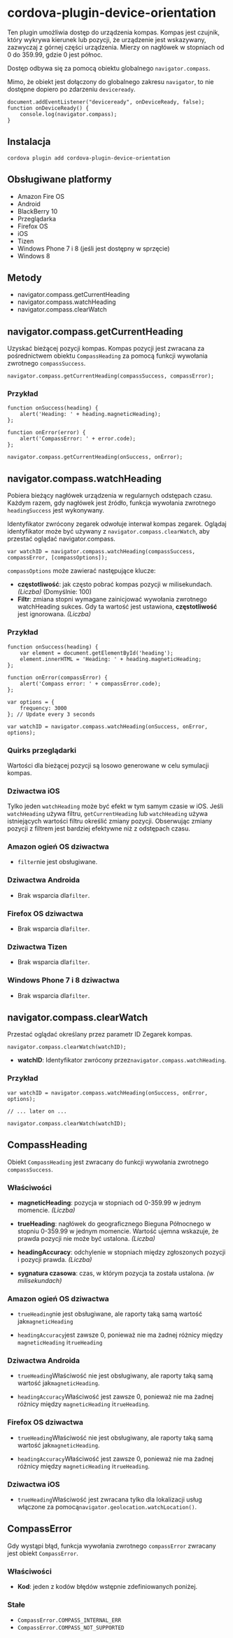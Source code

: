 <!---
    Licensed to the Apache Software Foundation (ASF) under one
    or more contributor license agreements.  See the NOTICE file
    distributed with this work for additional information
    regarding copyright ownership.  The ASF licenses this file
    to you under the Apache License, Version 2.0 (the
    "License"); you may not use this file except in compliance
    with the License.  You may obtain a copy of the License at

      http://www.apache.org/licenses/LICENSE-2.0

    Unless required by applicable law or agreed to in writing,
    software distributed under the License is distributed on an
    "AS IS" BASIS, WITHOUT WARRANTIES OR CONDITIONS OF ANY
    KIND, either express or implied.  See the License for the
    specific language governing permissions and limitations
    under the License.
-->

# cordova-plugin-device-orientation

Ten plugin umożliwia dostęp do urządzenia kompas. Kompas jest czujnik, który wykrywa kierunek lub pozycji, że urządzenie jest wskazywany, zazwyczaj z górnej części urządzenia. Mierzy on nagłówek w stopniach od 0 do 359.99, gdzie 0 jest północ.

Dostęp odbywa się za pomocą obiektu globalnego `navigator.compass`.

Mimo, że obiekt jest dołączony do globalnego zakresu `navigator`, to nie dostępne dopiero po zdarzeniu `deviceready`.

    document.addEventListener("deviceready", onDeviceReady, false);
    function onDeviceReady() {
        console.log(navigator.compass);
    }
    

## Instalacja

    cordova plugin add cordova-plugin-device-orientation
    

## Obsługiwane platformy

*   Amazon Fire OS
*   Android
*   BlackBerry 10
*   Przeglądarka
*   Firefox OS
*   iOS
*   Tizen
*   Windows Phone 7 i 8 (jeśli jest dostępny w sprzęcie)
*   Windows 8

## Metody

*   navigator.compass.getCurrentHeading
*   navigator.compass.watchHeading
*   navigator.compass.clearWatch

## navigator.compass.getCurrentHeading

Uzyskać bieżącej pozycji kompas. Kompas pozycji jest zwracana za pośrednictwem obiektu `CompassHeading` za pomocą funkcji wywołania zwrotnego `compassSuccess`.

    navigator.compass.getCurrentHeading(compassSuccess, compassError);
    

### Przykład

    function onSuccess(heading) {
        alert('Heading: ' + heading.magneticHeading);
    };
    
    function onError(error) {
        alert('CompassError: ' + error.code);
    };
    
    navigator.compass.getCurrentHeading(onSuccess, onError);
    

## navigator.compass.watchHeading

Pobiera bieżący nagłówek urządzenia w regularnych odstępach czasu. Każdym razem, gdy nagłówek jest źródło, funkcja wywołania zwrotnego `headingSuccess` jest wykonywany.

Identyfikator zwrócony zegarek odwołuje interwał kompas zegarek. Oglądaj identyfikator może być używany z `navigator.compass.clearWatch`, aby przestać oglądać navigator.compass.

    var watchID = navigator.compass.watchHeading(compassSuccess, compassError, [compassOptions]);
    

`compassOptions` może zawierać następujące klucze:

*   **częstotliwość**: jak często pobrać kompas pozycji w milisekundach. *(Liczba)* (Domyślnie: 100)
*   **Filtr**: zmiana stopni wymagane zainicjować wywołania zwrotnego watchHeading sukces. Gdy ta wartość jest ustawiona, **częstotliwość** jest ignorowana. *(Liczba)*

### Przykład

    function onSuccess(heading) {
        var element = document.getElementById('heading');
        element.innerHTML = 'Heading: ' + heading.magneticHeading;
    };
    
    function onError(compassError) {
        alert('Compass error: ' + compassError.code);
    };
    
    var options = {
        frequency: 3000
    }; // Update every 3 seconds
    
    var watchID = navigator.compass.watchHeading(onSuccess, onError, options);
    

### Quirks przeglądarki

Wartości dla bieżącej pozycji są losowo generowane w celu symulacji kompas.

### Dziwactwa iOS

Tylko jeden `watchHeading` może być efekt w tym samym czasie w iOS. Jeśli `watchHeading` używa filtru, `getCurrentHeading` lub `watchHeading` używa istniejących wartości filtru określić zmiany pozycji. Obserwując zmiany pozycji z filtrem jest bardziej efektywne niż z odstępach czasu.

### Amazon ogień OS dziwactwa

*   `filter`nie jest obsługiwane.

### Dziwactwa Androida

*   Brak wsparcia dla`filter`.

### Firefox OS dziwactwa

*   Brak wsparcia dla`filter`.

### Dziwactwa Tizen

*   Brak wsparcia dla`filter`.

### Windows Phone 7 i 8 dziwactwa

*   Brak wsparcia dla`filter`.

## navigator.compass.clearWatch

Przestać oglądać określany przez parametr ID Zegarek kompas.

    navigator.compass.clearWatch(watchID);
    

*   **watchID**: Identyfikator zwrócony przez`navigator.compass.watchHeading`.

### Przykład

    var watchID = navigator.compass.watchHeading(onSuccess, onError, options);
    
    // ... later on ...
    
    navigator.compass.clearWatch(watchID);
    

## CompassHeading

Obiekt `CompassHeading` jest zwracany do funkcji wywołania zwrotnego `compassSuccess`.

### Właściwości

*   **magneticHeading**: pozycja w stopniach od 0-359.99 w jednym momencie. *(Liczba)*

*   **trueHeading**: nagłówek do geograficznego Bieguna Północnego w stopniu 0-359.99 w jednym momencie. Wartość ujemna wskazuje, że prawda pozycji nie może być ustalona. *(Liczba)*

*   **headingAccuracy**: odchylenie w stopniach między zgłoszonych pozycji i pozycji prawda. *(Liczba)*

*   **sygnatura czasowa**: czas, w którym pozycja ta została ustalona. *(w milisekundach)*

### Amazon ogień OS dziwactwa

*   `trueHeading`nie jest obsługiwane, ale raporty taką samą wartość jak`magneticHeading`

*   `headingAccuracy`jest zawsze 0, ponieważ nie ma żadnej różnicy między `magneticHeading` i`trueHeading`

### Dziwactwa Androida

*   `trueHeading`Właściwość nie jest obsługiwany, ale raporty taką samą wartość jak`magneticHeading`.

*   `headingAccuracy`Właściwość jest zawsze 0, ponieważ nie ma żadnej różnicy między `magneticHeading` i`trueHeading`.

### Firefox OS dziwactwa

*   `trueHeading`Właściwość nie jest obsługiwany, ale raporty taką samą wartość jak`magneticHeading`.

*   `headingAccuracy`Właściwość jest zawsze 0, ponieważ nie ma żadnej różnicy między `magneticHeading` i`trueHeading`.

### Dziwactwa iOS

*   `trueHeading`Właściwość jest zwracana tylko dla lokalizacji usług włączone za pomocą`navigator.geolocation.watchLocation()`.

## CompassError

Gdy wystąpi błąd, funkcja wywołania zwrotnego `compassError` zwracany jest obiekt `CompassError`.

### Właściwości

*   **Kod**: jeden z kodów błędów wstępnie zdefiniowanych poniżej.

### Stałe

*   `CompassError.COMPASS_INTERNAL_ERR`
*   `CompassError.COMPASS_NOT_SUPPORTED`
